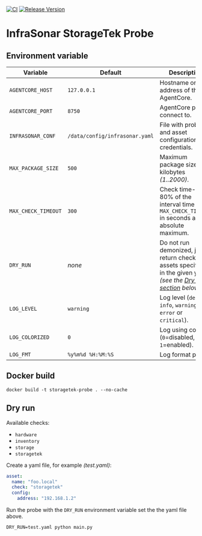 [![CI](https://github.com/infrasonar/storagetek-probe/workflows/CI/badge.svg)](https://github.com/infrasonar/storagetek-probe/actions)
[![Release Version](https://img.shields.io/github/release/infrasonar/storagetek-probe)](https://github.com/infrasonar/storagetek-probe/releases)

# InfraSonar StorageTek Probe

## Environment variable

Variable            | Default                        | Description
------------------- | ------------------------------ | ------------
`AGENTCORE_HOST`    | `127.0.0.1`                    | Hostname or Ip address of the AgentCore.
`AGENTCORE_PORT`    | `8750`                         | AgentCore port to connect to.
`INFRASONAR_CONF`   | `/data/config/infrasonar.yaml` | File with probe and asset configuration like credentials.
`MAX_PACKAGE_SIZE`  | `500`                          | Maximum package size in kilobytes _(1..2000)_.
`MAX_CHECK_TIMEOUT` | `300`                          | Check time-out is 80% of the interval time with `MAX_CHECK_TIMEOUT` in seconds as absolute maximum.
`DRY_RUN`           | _none_                         | Do not run demonized, just return checks and assets specified in the given yaml _(see the [Dry run section](#dry-run) below)_.
`LOG_LEVEL`         | `warning`                      | Log level (`debug`, `info`, `warning`, `error` or `critical`).
`LOG_COLORIZED`     | `0`                            | Log using colors (`0`=disabled, `1`=enabled).
`LOG_FMT`           | `%y%m%d %H:%M:%S`              | Log format prefix.

## Docker build

```
docker build -t storagetek-probe . --no-cache
```

## Dry run

Available checks:
- `hardware`
- `inventory`
- `storage`
- `storagetek`

Create a yaml file, for example _(test.yaml)_:

```yaml
asset:
  name: "foo.local"
  check: "storagetek"
  config:
    address: "192.168.1.2"
```

Run the probe with the `DRY_RUN` environment variable set the the yaml file above.

```
DRY_RUN=test.yaml python main.py
```